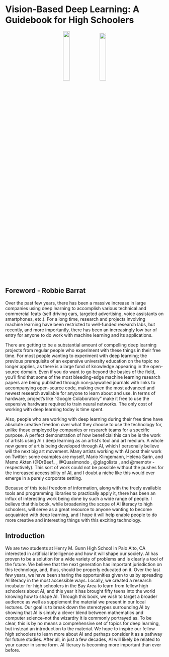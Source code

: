 # Vision-Based Deep Learning: A Guidebook for High Schoolers

<p align="center">
<img src="Front_cover.png" width="20%" height="20%"> &nbsp;&nbsp; <img src="Back_cover.png" width="19.7%" height="19.7%"> 
</p>

## Foreword - Robbie Barrat

Over the past few years, there has been a massive increase in large companies using deep learning to accomplish various technical and commercial feats (self driving cars, targeted advertising, voice assistants on smartphones, etc.). For a long time, research and projects involving machine learning have been restricted to well-funded research labs, but recently, and more importantly, there has been an increasingly low bar of entry for anyone to do work with machine learning and its applications.
 
There are getting to be a substantial amount of compelling deep learning projects from regular people who experiment with these things in their free time. For most people wanting to experiment with deep learning; the previous prerequisite of an expensive university education on the topic no longer applies, as there is a large fund of knowledge appearing in the open-source domain. Even if you do want to go beyond the basics of the field, you’ll find that some of the most bleeding-edge machine learning research papers are being published through non-paywalled journals with links to accompanying open-source code, making even the most advanced and newest research available for anyone to learn about and use. In terms of hardware, project’s like “Google Colaboratory” make it free to use the expensive hardware required to train neural networks. The only cost of working with deep learning today is time spent.

Also, people who are working with deep learning during their free time have absolute creative freedom over what they choose to use the technology for, unlike those employed by companies or research teams for a specific purpose. A perfect demonstration of how beneficial this can be is the work of artists using AI / deep learning as an artist’s tool and art medium. A whole new genre of art is being developed through AI, which I personally believe will the next big art movement. Many artists working with AI post their work on Twitter: some examples are myself, Mario Klingemann, Helena Sarin, and Memo Akten (@DrBeef_ , @Quasimondo , @glagolista , and @memotv - respectively). This sort of work could not be possible without the pushes for the increased accessibility of AI, and I doubt a niche like this would ever emerge in a purely corporate setting.

Because of this total freedom of information, along with the freely available tools and programming libraries to practically apply it, there has been an influx of interesting work being done by such a wide range of people. I believe that this book, while broadening the scope of AI literacy to high schoolers, will serve as a great resource to anyone wanting to become acquainted with deep learning, and I hope it will help enable people to do more creative and interesting things with this exciting technology.


## Introduction

We are two students at Henry M. Gunn High School in Palo Alto, CA interested in artificial intelligence and how it will shape our society. AI has proven to be a solution for a wide variety of problems and is clearly a tool of the future. We believe that the next generation has important jurisdiction on this technology, and, thus, should be properly educated on it. Over the last few years, we have been sharing the opportunities given to us by spreading AI literacy in the most accessible ways. Locally, we created a research incubator for high schoolers in the Bay Area to learn from fellow high schoolers about AI, and this year it has brought fifty teens into the world knowing how to shape AI. Through this book, we wish to target a broader audience as well as supplement the material we present in our local lectures. Our goal is to break down the stereotypes surrounding AI by showing that AI is simply a clever blend between mathematics and computer science–not the wizardry it is commonly portrayed as. To be clear, this is by no means a comprehensive set of topics for deep learning, but instead an introduction to the material. We hope to inspire our fellow high schoolers to learn more about AI and perhaps consider it as a pathway for future studies. After all, in just a few decades, AI will likely be related to your career in some form. AI literacy is becoming more important than ever before. 
